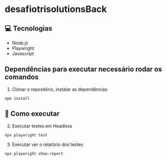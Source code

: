 # desafiotrisolutionsBack

## 💻 Tecnologias
- Node.js
- Playwright
- Javascript

## Dependências para executar necessário rodar os comandos

1. Clonar o repositório, instalar as dependências
```
npm install
```

## 🤖 Como executar

2. Executar testes em Headless
```
npx playwright test 
```

3. Executar ver o relatório dos testes
```
npx playwright show-report
```
